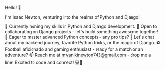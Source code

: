 
Hello! 👋

I'm Isaac Newton, venturing into the realms of Python and Django!

🌱 Currently honing my skills in Python and Django development.
👯 Open to collaborating on Django projects - let's build something awesome together!
🤔 Eager to master advanced Python concepts - any pro tips?
💬 Let's chat about my backend journey, favorite Python tricks, or the magic of Django.
⚽ Football aficionado and gaming enthusiast - ready for a match or an adventure?
📫 Reach me at mwanikinewton742@gmail.com - drop me a line!
Excited to code and connect! 💻🐍
